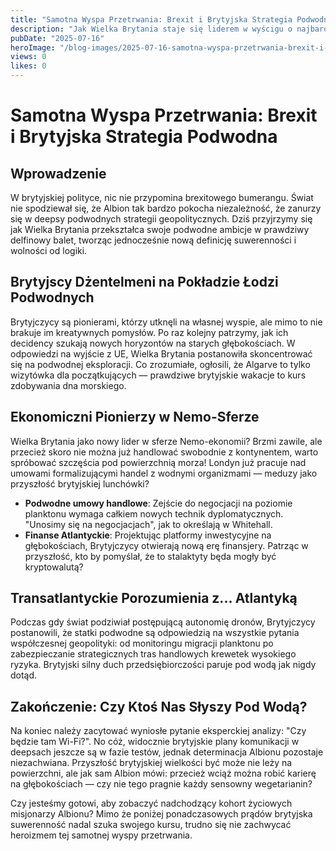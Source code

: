 ```yaml
---
title: "Samotna Wyspa Przetrwania: Brexit i Brytyjska Strategia Podwodna"
description: "Jak Wielka Brytania staje się liderem w wyścigu o najbardziej bezcelową niezależność pod wodą!"
pubDate: "2025-07-16"
heroImage: "/blog-images/2025-07-16-samotna-wyspa-przetrwania-brexit-i-brytyjska-strategia-podwodna.png"
views: 0
likes: 0
---
```


# Samotna Wyspa Przetrwania: Brexit i Brytyjska Strategia Podwodna

## Wprowadzenie

W brytyjskiej polityce, nic nie przypomina brexitowego bumerangu. Świat nie spodziewał się, że Albion tak bardzo pokocha niezależność, że zanurzy się w deepsy podwodnych strategii geopolitycznych. Dziś przyjrzymy się jak Wielka Brytania przekształca swoje podwodne ambicje w prawdziwy delfinowy balet, tworząc jednocześnie nową definicję suwerenności i wolności od logiki.

## Brytyjscy Dżentelmeni na Pokładzie Łodzi Podwodnych

Brytyjczycy są pionierami, którzy utknęli na własnej wyspie, ale mimo to nie brakuje im kreatywnych pomysłów. Po raz kolejny patrzymy, jak ich decidency szukają nowych horyzontów na starych głębokościach. W odpowiedzi na wyjście z UE, Wielka Brytania postanowiła skoncentrować się na podwodnej eksploracji. Co zrozumiałe, ogłosili, że Algarve to tylko wizytówka dla początkujących — prawdziwe brytyjskie wakacje to kurs zdobywania dna morskiego.

## Ekonomiczni Pionierzy w Nemo-Sferze

Wielka Brytania jako nowy lider w sferze Nemo-ekonomii? Brzmi zawile, ale przecież skoro nie można już handlować swobodnie z kontynentem, warto spróbować szczęścia pod powierzchnią morza! Londyn już pracuje nad umowami formalizującymi handel z wodnymi organizmami — meduzy jako przyszłość brytyjskiej lunchówki?

- **Podwodne umowy handlowe**: Zejście do negocjacji na poziomie planktonu wymaga całkiem nowych technik dyplomatycznych. "Unosimy się na negocjacjach", jak to określają w Whitehall.
- **Finanse Atlantyckie**: Projektując platformy inwestycyjne na głębokościach, Brytyjczycy otwierają nową erę finansjery. Patrząc w przyszłość, kto by pomyślał, że to stalaktyty będa mogły być kryptowalutą?

## Transatlantyckie Porozumienia z... Atlantyką

Podczas gdy świat podziwiał postępującą autonomię dronów, Brytyjczycy postanowili, że statki podwodne są odpowiedzią na wszystkie pytania współczesnej geopolityki: od monitoringu migracji planktonu po zabezpieczanie strategicznych tras handlowych krewetek wysokiego ryzyka. Brytyjski silny duch przedsiębiorczości paruje pod wodą jak nigdy dotąd.

## Zakończenie: Czy Ktoś Nas Słyszy Pod Wodą?

Na koniec należy zacytować wyniosłe pytanie eksperckiej analizy: "Czy będzie tam Wi-Fi?". No cóż, widocznie brytyjskie plany komunikacji w deepsach jeszcze są w fazie testów, jednak determinacja Albionu pozostaje niezachwiana. Przyszłość brytyjskiej wielkości być może nie leży na powierzchni, ale jak sam Albion mówi: przecież wciąż można robić karierę na głębokościach — czy nie tego pragnie każdy sensowny wegetarianin?

Czy jesteśmy gotowi, aby zobaczyć nadchodzący kohort życiowych misjonarzy Albionu? Mimo że poniżej ponadczasowych prądów brytyjska suwerenność nadal szuka swojego kursu, trudno się nie zachwycać heroizmem tej samotnej wyspy przetrwania.
